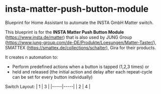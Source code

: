# insta-matter-push-button-module
Blueprint for Home Assistant to automate the INSTA GmbH Matter switch.

This blueprint is for the <strong>INSTA Matter Push Button Module</strong> (https://www.insta.de/matter) that is also used by JUNG Group (https://www.jung-group.com/de-DE/Produkte/Loesungen/Matter-Taster/), SMATTEX (https://smattex.de/collections/schalter), Gira for their products.

It creates n automation to:
- Perform predefined actions when a button is tapped (1,2,3 times) or 
- held and released (the initial action and delay after each repeat-cycle can be set for every button individually)

Switch Layout:
|  1  |  3  |
|-----|-----|
|  2  |  4  |


